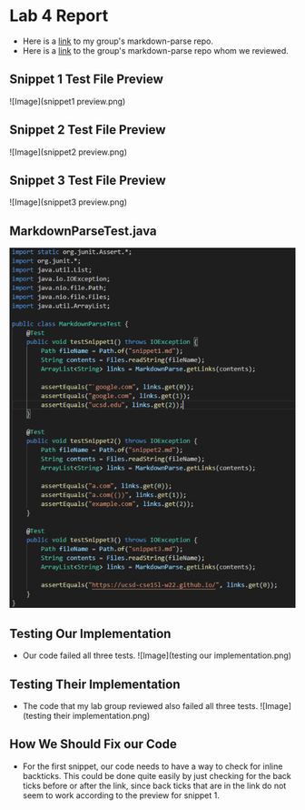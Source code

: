 # Lab 4 Report
- Here is a [link](https://github.com/ezhou413/markdown-parse) to my group's markdown-parse repo.
- Here is a [link](https://github.com/sm52/markdown-parse) to the group's markdown-parse repo whom we reviewed.
## Snippet 1 Test File Preview
![Image](snippet1 preview.png)
## Snippet 2 Test File Preview
![Image](snippet2 preview.png)
## Snippet 3 Test File Preview
![Image](snippet3 preview.png)
## MarkdownParseTest.java
![Image](markdownparsetest.png)
## Testing Our Implementation
- Our code failed all three tests.
![Image](testing our implementation.png)
## Testing Their Implementation
- The code that my lab group reviewed also failed all three tests.
![Image](testing their implementation.png)
## How We Should Fix our Code
- For the first snippet, our code needs to have a way to check for inline backticks. This could be done quite easily by just checking for the back ticks before or after the link, since back ticks that are in the link do not seem to work according to the preview for snippet 1.